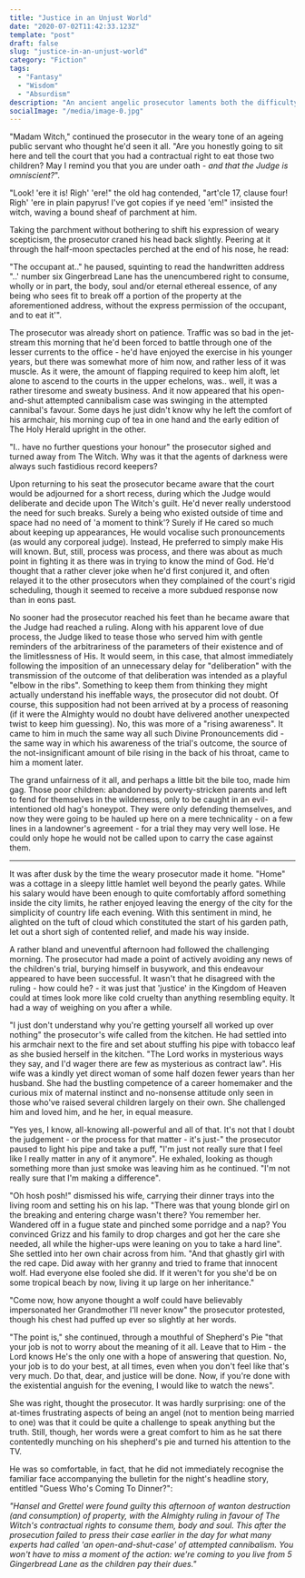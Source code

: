 ```yaml
---
title: "Justice in an Unjust World"
date: "2020-07-02T11:42:33.123Z"
template: "post"
draft: false
slug: "justice-in-an-unjust-world"
category: "Fiction"
tags:
  - "Fantasy"
  - "Wisdom"
  - "Absurdism"
description: "An ancient angelic prosecutor laments both the difficulty of bringing evil-doers to justice in the Kindom of Heaven, and the lack of assistance given in that endeavour from the 'morally perfect' judge."
socialImage: "/media/image-0.jpg"
---
```


"Madam Witch," continued the prosecutor in the weary tone of an ageing public servant who thought he'd seen it all. "Are you honestly going to sit here and tell the court that you had a contractual right to eat those two children? May I remind you that you are under oath - _and that the Judge is omniscient?_".

"Look! 'ere it is! Righ' 'ere!" the old hag contended, "art'cle 17, clause four! Righ' 'ere in plain papyrus! I've got copies if ye need 'em!" insisted the witch, waving a bound sheaf of parchment at him.

Taking the parchment without bothering to shift his expression of weary scepticism, the prosecutor craned his head back slightly. Peering at it through the half-moon spectacles perched at the end of his nose, he read:

"The occupant at.." he paused, squinting to read the handwritten address "..' number six Gingerbread Lane has the unencumbered right to consume, wholly or in part, the body, soul and/or eternal ethereal essence, of any being who sees fit to break off a portion of the property at the aforementioned address, without the express permission of the occupant, and to eat it'".

The prosecutor was already short on patience. Traffic was so bad in the jet-stream this morning that he'd been forced to battle through one of the lesser currents to the office - he'd have enjoyed the exercise in his younger years, but there was somewhat more of him now, and rather less of it was muscle. As it were, the amount of flapping required to keep him aloft, let alone to ascend to the courts in the upper echelons, was.. well, it was a rather tiresome and sweaty business. And it now appeared that his open-and-shut attempted cannibalism case was swinging in the attempted cannibal's favour. Some days he just didn't know why he left the comfort of his armchair, his morning cup of tea in one hand and the early edition of The Holy Herald upright in the other.

"I.. have no further questions your honour" the prosecutor sighed and turned away from The Witch. Why was it that the agents of darkness were always such fastidious record keepers?

Upon returning to his seat the prosecutor became aware that the court would be adjourned for a short recess, during which the Judge would deliberate and decide upon The Witch's guilt. He'd never really understood the need for such breaks. Surely a being who existed outside of time and space had no need of 'a moment to think'? Surely if He cared so much about keeping up appearances, He would vocalise such pronouncements (as would any corporeal judge). Instead, He preferred to simply make His will known. But, still, process was process, and there was about as much point in fighting it as there was in trying to know the mind of God. He'd thought that a rather clever joke when he'd first conjured it, and often relayed it to the other prosecutors when they complained of the court's rigid scheduling, though it seemed to receive a more subdued response now than in eons past.

No sooner had the prosecutor reached his feet than he became aware that the Judge had reached a ruling. Along with his apparent love of due process, the Judge liked to tease those who served him with gentle reminders of the arbitrariness of the parameters of their existence and of the limitlessness of His. It would seem, in this case, that almost immediately following the imposition of an unnecessary delay for "deliberation" with the transmission of the outcome of that deliberation was intended as a playful "elbow in the ribs". Something to keep them from thinking they might actually understand his ineffable ways, the prosecutor did not doubt. Of course, this supposition had not been arrived at by a process of reasoning (if it were the Almighty would no doubt have delivered another unexpected twist to keep him guessing). No, this was more of a "rising awareness". It came to him in much the same way all such Divine Pronouncements did - the same way in which his awareness of the trial's outcome, the source of the not-insignificant amount of bile rising in the back of his throat, came to him a moment later.

The grand unfairness of it all, and perhaps a little bit the bile too, made him gag. Those poor children: abandoned by poverty-stricken parents and left to fend for themselves in the wilderness, only to be caught in an evil-intentioned old hag's honeypot. They were only defending themselves, and now they were going to be hauled up here on a mere technicality - on a few lines in a landowner's agreement - for a trial they may very well lose. He could only hope he would not be called upon to carry the case against them.

---

It was after dusk by the time the weary prosecutor made it home. "Home" was a cottage in a sleepy little hamlet well beyond the pearly gates. While his salary would have been enough to quite comfortably afford something inside the city limits, he rather enjoyed leaving the energy of the city for the simplicity of country life each evening. With this sentiment in mind, he alighted on the tuft of cloud which constituted the start of his garden path, let out a short sigh of contented relief, and made his way inside.

A rather bland and uneventful afternoon had followed the challenging morning. The prosecutor had made a point of actively avoiding any news of the children's trial, burying himself in busywork, and this endeavour appeared to have been successful. It wasn't that he disagreed with the ruling - how could he? - it was just that 'justice' in the Kingdom of Heaven could at times look more like cold cruelty than anything resembling equity. It had a way of weighing on you after a while.

"I just don't understand why you're getting yourself all worked up over nothing" the prosecutor's wife called from the kitchen. He had settled into his armchair next to the fire and set about stuffing his pipe with tobacco leaf as she busied herself in the kitchen. "The Lord works in mysterious ways they say, and I'd wager there are few as mysterious as contract law". His wife was a kindly yet direct woman of some half dozen fewer years than her husband. She had the bustling competence of a career homemaker and the curious mix of maternal instinct and no-nonsense attitude only seen in those who've raised several children largely on their own. She challenged him and loved him, and he her, in equal measure.

"Yes yes, I know, all-knowing all-powerful and all of that. It's not that I doubt the judgement - or the process for that matter - it's just-" the prosecutor paused to light his pipe and take a puff, "I'm just not really sure that I feel like I really matter in any of it anymore". He exhaled, looking as though something more than just smoke was leaving him as he continued. "I'm not really sure that I'm making a difference".

"Oh hosh posh!" dismissed his wife, carrying their dinner trays into the living room and setting his on his lap. "There was that young blonde girl on the breaking and entering charge wasn't there? You remember her. Wandered off in a fugue state and pinched some porridge and a nap? You convinced Grizz and his family to drop charges and got her the care she needed, all while the higher-ups were leaning on you to take a hard line". She settled into her own chair across from him. "And that ghastly girl with the red cape. Did away with her granny and tried to frame that innocent wolf. Had everyone else fooled she did. If it weren't for you she'd be on some tropical beach by now, living it up large on her inheritance."

"Come now, how anyone thought a wolf could have believably impersonated her Grandmother I'll never know" the prosecutor protested, though his chest had puffed up ever so slightly at her words.

"The point is," she continued, through a mouthful of Shepherd's Pie "that your job is not to worry about the meaning of it all. Leave that to Him - the Lord knows He's the only one with a hope of answering that question. No, your job is to do your best, at all times, even when you don't feel like that's very much. Do that, dear, and justice will be done. Now, if you're done with the existential anguish for the evening, I would like to watch the news".

She was right, thought the prosecutor. It was hardly surprising: one of the at-times frustrating aspects of being an angel (not to mention being married to one) was that it could be quite a challenge to speak anything but the truth. Still, though, her words were a great comfort to him as he sat there contentedly munching on his shepherd's pie and turned his attention to the TV.

He was so comfortable, in fact, that he did not immediately recognise the familiar face accompanying the bulletin for the night's headline story, entitled "Guess Who's Coming To Dinner?":

_"Hansel and Grettel were found guilty this afternoon of wanton destruction (and consumption) of property, with the Almighty ruling in favour of The Witch's contractual rights to consume them, body and soul. This after the prosecution failed to press their case earlier in the day for what many experts had called 'an open-and-shut-case' of attempted cannibalism. You won't have to miss a moment of the action: we're coming to you live from 5 Gingerbread Lane as the children pay their dues."_
